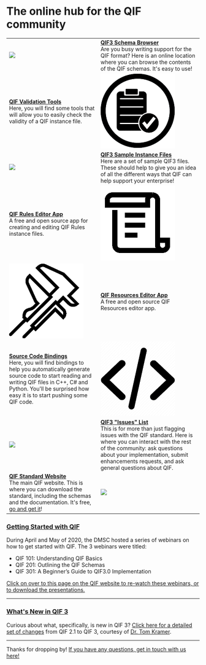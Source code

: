 # The online hub for the QIF community

|  |  |
| :---        |     :---      |
| [![](img/docs.png?raw=true)](https://qualityinformationframework.github.io/qif3-browser/qif3.html)   |  [**QIF3 Schema Browser**](https://qualityinformationframework.github.io/qif3-browser/qif3.html) <br>Are you busy writing support for the QIF format? Here is an online location where you can browse the contents of the QIF schemas. It's easy to use! |
| [**QIF Validation Tools**](https://github.com/QualityInformationFramework/qif-validation-tools) <br> Here, you will find some tools that will allow you to easily check the validity of a QIF instance file. | [![](img/ValidationTools.png?raw=true)](https://github.com/QualityInformationFramework/qif-validation-tools) |
| [![](img/samples.png?raw=true)](https://github.com/QualityInformationFramework/qif-community/tree/master/samples) | [**QIF3 Sample Instance Files**](https://github.com/QualityInformationFramework/qif-community/tree/master/samples) <br> Here are a set of sample QIF3 files. These should help to give you an idea of all the different ways that QIF can help support your enterprise! |
| [**QIF Rules Editor App**](https://github.com/QualityInformationFramework/QIFRulesEditor) <br> A free and open source app for creating and editing QIF Rules instance files. | [![](img/rules.png?raw=true)](https://github.com/QualityInformationFramework/QIFRulesEditor) |
| [![](img/resources.png?raw=true)](https://github.com/QualityInformationFramework/QIFResourcesEditor)   | [**QIF Resources Editor App**](https://github.com/QualityInformationFramework/QIFResourcesEditor) <br> A free and open source QIF Resources editor app. |
| [**Source Code Bindings**](https://github.com/QualityInformationFramework/qif-community/tree/master/bindings) <br> Here, you will find bindings to help you automatically generate source code to start reading and writing QIF files in C++, C# and Python. You'll be surprised how easy it is to start pushing some QIF code.   | [![](img/bindings.png?raw=true)](https://github.com/QualityInformationFramework/qif-community/tree/master/bindings)     |
| [![](img/issues.png?raw=true)](https://github.com/QualityInformationFramework/qif-community/issues)   | [**QIF3 "Issues" List**](https://github.com/QualityInformationFramework/qif-community/issues)  <br> This is for more than just flagging issues with the QIF standard. Here is where you can interact with the rest of the community: ask questions about your implementation, submit enhancements requests, and ask general questions about QIF. |
| [**QIF Standard Website**](http://qifstandards.org/) <br> The main QIF website. This is where you can download the standard, including the schemas and the documentation. It's free, [go and get it](http://qifstandards.org/download/)!   | [![](img/website.png?raw=true)](http://qifstandards.org/) |


### [Getting Started with QIF](https://qifstandards.org/qif-implementation-tutorials/)

During April and May of 2020, the DMSC hosted a series of webinars on how to get started with QIF. The 3 webinars were titled: 

* QIF 101: Understanding QIF Basics
* QIF 201: Outlining the QIF Schemas
* QIF 301: A Beginner’s Guide to QIF3.0 Implementation

[Click on over to this page on the QIF website to re-watch these webinars, or to download the presentations.](https://qifstandards.org/qif-implementation-tutorials/) 

---

### [What's New in QIF 3](https://qualityinformationframework.github.io/QIF3.0ChangesFrom2.1.pdf)

Curious about what, specifically, is new in QIF 3? [Click here for a detailed set of changes](https://qualityinformationframework.github.io/QIF3.0ChangesFrom2.1.pdf) from QIF 2.1 to QIF 3, courtesy of [Dr. Tom Kramer](https://www.nist.gov/people/thomas-kramer). 

---
  
Thanks for dropping by! [If you have any questions, get in touch with us here!](https://qifstandards.org/contact/)
